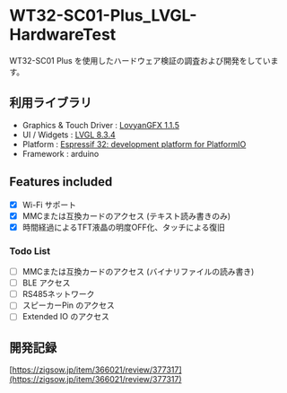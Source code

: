 # WT32-SC01-Plus_LVGL-HardwareTest
WT32-SC01 Plus を使用したハードウェア検証の調査および開発をしています。

## 利用ライブラリ 
- Graphics & Touch Driver : [LovyanGFX 1.1.5](https://github.com/lovyan03/LovyanGFX)
- UI / Widgets : [LVGL 8.3.4](https://github.com/lvgl/lvgl)
- Platform : [Espressif 32: development platform for PlatformIO](https://github.com/platformio/platform-espressif32)
- Framework : arduino

## Features included 
- [x] Wi-Fi サポート
- [x] MMCまたは互換カードのアクセス (テキスト読み書きのみ)
- [x] 時間経過によるTFT液晶の明度OFF化、タッチによる復旧

### Todo List
- [ ] MMCまたは互換カードのアクセス (バイナリファイルの読み書き)
- [ ] BLE アクセス 
- [ ] RS485ネットワーク
- [ ] スピーカーPin のアクセス
- [ ] Extended IO のアクセス

## 開発記録
[https://zigsow.jp/item/366021/review/377317](https://zigsow.jp/item/366021/review/377317)
